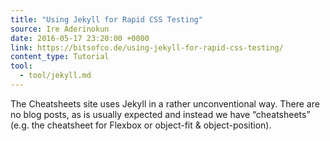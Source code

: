 ```yaml
---
title: "Using Jekyll for Rapid CSS Testing"
source: Ire Aderinokun
date: 2016-05-17 23:20:00 +0000
link: https://bitsofco.de/using-jekyll-for-rapid-css-testing/
content_type: Tutorial
tool:
  - tool/jekyll.md 
---
```

The Cheatsheets site uses Jekyll in a rather unconventional way. There are no blog posts, as is usually expected and instead we have “cheatsheets” (e.g. the cheatsheet for Flexbox or object-fit & object-position).





